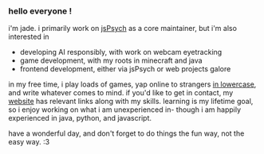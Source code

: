 ### hello everyone !

i'm jade. i primarily work on [jsPsych](https://github.com/jspsych/jsPsych/) as a core maintainer, but i'm also interested in
* developing AI responsibly, with work on webcam eyetracking
* game development, with my roots in minecraft and java
* frontend development, either via jsPsych or web projects galore

in my free time, i play loads of games, yap online to strangers [in lowercase](https://tvtropes.org/pmwiki/pmwiki.php/Laconic/AllLowercaseLetters),
and write whatever comes to mind. 
if you'd like to get in contact, my [website](https://jadecode.netlify.app) has relevant links along with my skills. learning is
my lifetime goal, so i enjoy working on what i am unexperienced in- though i am happily experienced in java, python, and javascript.

have a wonderful day, and don't forget to do things the fun way, not the easy way. :3 
